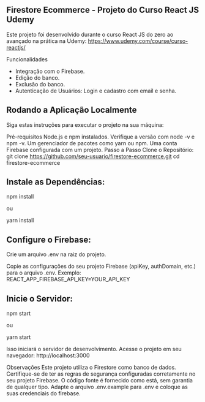 ## Firestore Ecommerce - Projeto do Curso React JS Udemy
Este projeto foi desenvolvido durante o curso React JS do zero ao avançado na prática na Udemy: https://www.udemy.com/course/curso-reactjs/ 

Funcionalidades
- Integração com o Firebase.
- Edição do banco.
- Exclusão do banco.
- Autenticação de Usuários: Login e cadastro com email e senha.


## Rodando a Aplicação Localmente

Siga estas instruções para executar o projeto na sua máquina:

Pré-requisitos
Node.js e npm instalados. Verifique a versão com node -v e npm -v.
Um gerenciador de pacotes como yarn ou npm.
Uma conta Firebase configurada com um projeto.
Passo a Passo
Clone o Repositório:
git clone https://github.com/seu-usuario/firestore-ecommerce.git
cd firestore-ecommerce

## Instale as Dependências:

npm install

ou

yarn install

## Configure o Firebase:

Crie um arquivo .env na raiz do projeto.

Copie as configurações do seu projeto Firebase (apiKey, authDomain, etc.) para o arquivo .env.
Exemplo:
REACT_APP_FIREBASE_API_KEY=YOUR_API_KEY


## Inicie o Servidor:

npm start

ou

yarn start

Isso iniciará o servidor de desenvolvimento. Acesse o projeto em seu navegador: http://localhost:3000

Observações
Este projeto utiliza o Firestore como banco de dados. Certifique-se de ter as regras de segurança configuradas corretamente no seu projeto Firebase.
O código fonte é fornecido como está, sem garantia de qualquer tipo.
Adapte o arquivo .env.example para .env e coloque as suas credenciais do firebase.